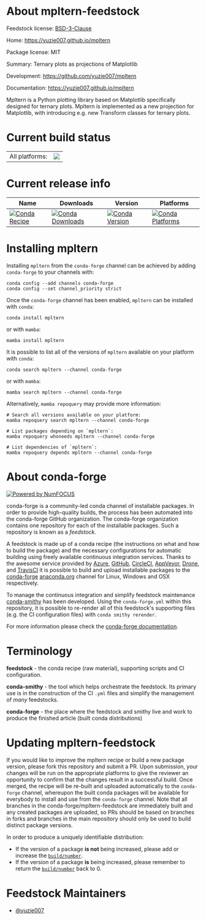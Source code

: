 About mpltern-feedstock
=======================

Feedstock license: [BSD-3-Clause](https://github.com/conda-forge/mpltern-feedstock/blob/main/LICENSE.txt)

Home: https://yuzie007.github.io/mpltern

Package license: MIT

Summary: Ternary plots as projections of Matplotlib

Development: https://github.com/yuzie007/mpltern

Documentation: https://yuzie007.github.io/mpltern

Mpltern is a Python plotting library based on Matplotlib specifically designed for ternary plots. Mpltern is implemented as a new projection for Matplotlib, with introducing e.g. new Transform classes for ternary plots.


Current build status
====================


<table><tr><td>All platforms:</td>
    <td>
      <a href="https://dev.azure.com/conda-forge/feedstock-builds/_build/latest?definitionId=8295&branchName=main">
        <img src="https://dev.azure.com/conda-forge/feedstock-builds/_apis/build/status/mpltern-feedstock?branchName=main">
      </a>
    </td>
  </tr>
</table>

Current release info
====================

| Name | Downloads | Version | Platforms |
| --- | --- | --- | --- |
| [![Conda Recipe](https://img.shields.io/badge/recipe-mpltern-green.svg)](https://anaconda.org/conda-forge/mpltern) | [![Conda Downloads](https://img.shields.io/conda/dn/conda-forge/mpltern.svg)](https://anaconda.org/conda-forge/mpltern) | [![Conda Version](https://img.shields.io/conda/vn/conda-forge/mpltern.svg)](https://anaconda.org/conda-forge/mpltern) | [![Conda Platforms](https://img.shields.io/conda/pn/conda-forge/mpltern.svg)](https://anaconda.org/conda-forge/mpltern) |

Installing mpltern
==================

Installing `mpltern` from the `conda-forge` channel can be achieved by adding `conda-forge` to your channels with:

```
conda config --add channels conda-forge
conda config --set channel_priority strict
```

Once the `conda-forge` channel has been enabled, `mpltern` can be installed with `conda`:

```
conda install mpltern
```

or with `mamba`:

```
mamba install mpltern
```

It is possible to list all of the versions of `mpltern` available on your platform with `conda`:

```
conda search mpltern --channel conda-forge
```

or with `mamba`:

```
mamba search mpltern --channel conda-forge
```

Alternatively, `mamba repoquery` may provide more information:

```
# Search all versions available on your platform:
mamba repoquery search mpltern --channel conda-forge

# List packages depending on `mpltern`:
mamba repoquery whoneeds mpltern --channel conda-forge

# List dependencies of `mpltern`:
mamba repoquery depends mpltern --channel conda-forge
```


About conda-forge
=================

[![Powered by
NumFOCUS](https://img.shields.io/badge/powered%20by-NumFOCUS-orange.svg?style=flat&colorA=E1523D&colorB=007D8A)](https://numfocus.org)

conda-forge is a community-led conda channel of installable packages.
In order to provide high-quality builds, the process has been automated into the
conda-forge GitHub organization. The conda-forge organization contains one repository
for each of the installable packages. Such a repository is known as a *feedstock*.

A feedstock is made up of a conda recipe (the instructions on what and how to build
the package) and the necessary configurations for automatic building using freely
available continuous integration services. Thanks to the awesome service provided by
[Azure](https://azure.microsoft.com/en-us/services/devops/), [GitHub](https://github.com/),
[CircleCI](https://circleci.com/), [AppVeyor](https://www.appveyor.com/),
[Drone](https://cloud.drone.io/welcome), and [TravisCI](https://travis-ci.com/)
it is possible to build and upload installable packages to the
[conda-forge](https://anaconda.org/conda-forge) [anaconda.org](https://anaconda.org/)
channel for Linux, Windows and OSX respectively.

To manage the continuous integration and simplify feedstock maintenance
[conda-smithy](https://github.com/conda-forge/conda-smithy) has been developed.
Using the ``conda-forge.yml`` within this repository, it is possible to re-render all of
this feedstock's supporting files (e.g. the CI configuration files) with ``conda smithy rerender``.

For more information please check the [conda-forge documentation](https://conda-forge.org/docs/).

Terminology
===========

**feedstock** - the conda recipe (raw material), supporting scripts and CI configuration.

**conda-smithy** - the tool which helps orchestrate the feedstock.
                   Its primary use is in the construction of the CI ``.yml`` files
                   and simplify the management of *many* feedstocks.

**conda-forge** - the place where the feedstock and smithy live and work to
                  produce the finished article (built conda distributions)


Updating mpltern-feedstock
==========================

If you would like to improve the mpltern recipe or build a new
package version, please fork this repository and submit a PR. Upon submission,
your changes will be run on the appropriate platforms to give the reviewer an
opportunity to confirm that the changes result in a successful build. Once
merged, the recipe will be re-built and uploaded automatically to the
`conda-forge` channel, whereupon the built conda packages will be available for
everybody to install and use from the `conda-forge` channel.
Note that all branches in the conda-forge/mpltern-feedstock are
immediately built and any created packages are uploaded, so PRs should be based
on branches in forks and branches in the main repository should only be used to
build distinct package versions.

In order to produce a uniquely identifiable distribution:
 * If the version of a package **is not** being increased, please add or increase
   the [``build/number``](https://docs.conda.io/projects/conda-build/en/latest/resources/define-metadata.html#build-number-and-string).
 * If the version of a package **is** being increased, please remember to return
   the [``build/number``](https://docs.conda.io/projects/conda-build/en/latest/resources/define-metadata.html#build-number-and-string)
   back to 0.

Feedstock Maintainers
=====================

* [@yuzie007](https://github.com/yuzie007/)

